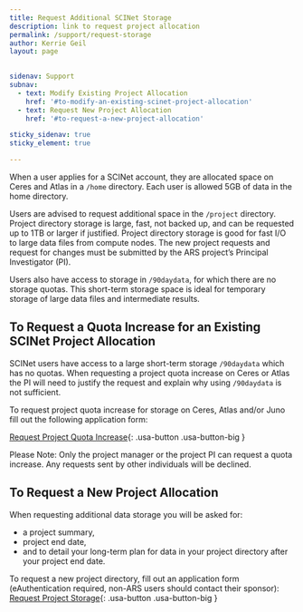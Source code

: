 ```yaml
---
title: Request Additional SCINet Storage
description: link to request project allocation
permalink: /support/request-storage
author: Kerrie Geil
layout: page

 
sidenav: Support
subnav:
  - text: Modify Existing Project Allocation
    href: '#to-modify-an-existing-scinet-project-allocation'
  - text: Request New Project Allocation
    href: '#to-request-a-new-project-allocation'

sticky_sidenav: true
sticky_element: true

---
```


When a user applies for a SCINet account, they are allocated space on Ceres and Atlas in a `/home` directory. Each user is allowed 5GB of data in the home directory. 

Users are advised to request additional space in the `/project` directory. Project directory storage is large, fast, not backed up, and can be requested up to 1TB or larger if justified. Project directory storage is good for fast I/O to large data files from compute nodes. The new project requests and request for changes must be submitted by the ARS project’s Principal Investigator (PI).

Users also have access to storage in `/90daydata`, for which there are no storage quotas. This short-term storage space is ideal for temporary storage of large data files and intermediate results.

## To Request a Quota Increase for an Existing SCINet Project Allocation
SCINet users have access to a large short-term storage `/90daydata` which has no quotas. When requesting a project quota increase on Ceres or Atlas the PI will need to justify the request and explain why using `/90daydata` is not sufficient. 

To request project quota increase for storage on Ceres, Atlas and/or Juno fill out the following application form:

[Request Project Quota Increase](https://forms.office.com/g/ntnKBzJiKx){: .usa-button .usa-button-big }

Please Note: Only the project manager or the project PI can request a quota increase. Any requests sent by other individuals will be declined.

## To Request a New Project Allocation
When requesting additional data storage you will be asked for:
* a project summary, 
* project end date, 
* and to detail your long-term plan for data in your project directory after your project end date.

To request a new project directory, fill out an application form (eAuthentication required, non-ARS users should contact their sponsor):
[Request Project Storage](https://e.arsnet.usda.gov/sites/OCIO/scinet/accounts/SitePages/Project_Allocation_Request.aspx){: .usa-button .usa-button-big }
